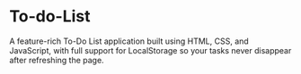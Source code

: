 # To-do-List
A feature-rich To-Do List application built using HTML, CSS, and JavaScript, with full support for LocalStorage so your tasks never disappear after refreshing the page.
